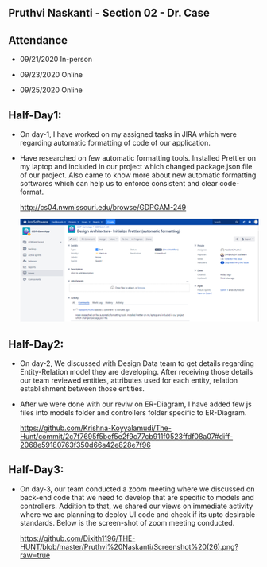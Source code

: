 ## Pruthvi Naskanti - Section 02 - Dr. Case

## Attendance 

 * 09/21/2020    In-person
  
 * 09/23/2020    Online
  
 * 09/25/2020    Online

## Half-Day1:

* On day-1, I have worked on my assigned tasks in JIRA which were regarding automatic formatting of code of our application. 
* Have researched on few automatic formatting tools. Installed Prettier on my laptop and included in our project which changed package.json file of our project. Also came to know   more about new automatic formatting softwares which can help us to enforce consistent and clear code-format.
  
    http://cs04.nwmissouri.edu/browse/GDPGAM-249  
    
    ![](https://github.com/Dixith1196/THE-HUNT/blob/master/Pruthvi%20Naskanti/JIRApret.PNG?raw=true)
    
## Half-Day2:

* On day-2, We discussed with Design Data team to get details regarding Entity-Relation model they are developing. After receiving those details our team reviewed entities,         attributes used for each entity, relation establishment between those entities. 
* After we were done with our reviw on ER-Diagram, I have added few js files into models folder and controllers folder specific to ER-Diagram.

    https://github.com/Krishna-Koyyalamudi/The-Hunt/commit/2c7f7695f5bef5e2f9c77cb911f0523ffdf08a07#diff-2068e59180763f350d66a42e828e7f96
    
## Half-Day3:

* On day-3, our team conducted a zoom meeting where we discussed on back-end code that we need to develop that are specific to models and controllers. Addition to that, we shared   our views on immediate activity where we are planning to deploy UI code and check if its upto desirable standards. Below is the screen-shot of zoom meeting conducted.

    https://github.com/Dixith1196/THE-HUNT/blob/master/Pruthvi%20Naskanti/Screenshot%20(26).png?raw=true
